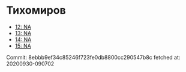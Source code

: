 # Тихомиров
- [12: NA](12.md)
- [13: NA](13.md)
- [14: NA](14.md)
- [15: NA](15.md)

Commit: 8ebbb9ef34c85246f723fe0db8800cc290547b8c
 fetched at: 20200930-090702
